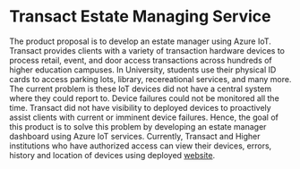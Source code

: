 # Transact Estate Managing Service
The product proposal is to develop an estate manager using Azure IoT. Transact provides clients with a variety of transaction hardware devices to process retail, event, and door access transactions across hundreds of higher education campuses. In University, students use their physical ID cards to access parking lots, library, recereational services, and many more. The current problem is these IoT devices did not have a central system where they could report to. Device failures could not be monitored all the time. Transact did not have visibility to deployed devices to proactively assist clients with current or imminent device failures. Hence, the goal of this product is to solve this problem by developing an estate manager dashboard using Azure IoT services. Currently, Transact and Higher institutions who have authorized access can view their devices, errors, history and location of devices using deployed <a href="https://transact-estate-manager.herokuapp.com/">website</a>.